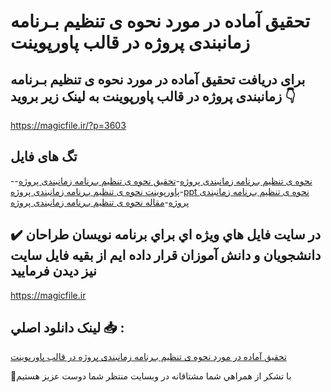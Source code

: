 # تحقیق آماده در مورد نحوه ی تنظیم بـرنامه زمانبندی پروژه در قالب پاورپوینت

## برای دریافت تحقیق آماده در مورد نحوه ی تنظیم بـرنامه زمانبندی پروژه در قالب پاورپوینت به لینک زیر بروید 👇

https://magicfile.ir/?p=3603

## تگ های فایل

-[نحوه ی تنظیم بـرنامه زمانبندی پروژه](https://magicfile.ir/product/%d8%aa%d8%ad%d9%82%db%8c%d9%82-%d9%86%d8%ad%d9%88%d9%87-%db%8c-%d8%aa%d9%86%d8%b8%db%8c%d9%85-%d8%a8%d9%80%d8%b1%d9%86%d8%a7%d9%85%d9%87-%d8%b2%d9%85%d8%a7%d9%86%d8%a8%d9%86%d8%af%db%8c-%d9%be%d8%b1%d9%88%da%98%d9%87-%d9%be%d8%a7%d9%88%d8%b1%d9%be%d9%88%db%8c%d9%86%d8%aa/)-[تحقیق نحوه ی تنظیم بـرنامه زمانبندی پروژه](https://magicfile.ir/product/%d8%aa%d8%ad%d9%82%db%8c%d9%82-%d9%86%d8%ad%d9%88%d9%87-%db%8c-%d8%aa%d9%86%d8%b8%db%8c%d9%85-%d8%a8%d9%80%d8%b1%d9%86%d8%a7%d9%85%d9%87-%d8%b2%d9%85%d8%a7%d9%86%d8%a8%d9%86%d8%af%db%8c-%d9%be%d8%b1%d9%88%da%98%d9%87-%d9%be%d8%a7%d9%88%d8%b1%d9%be%d9%88%db%8c%d9%86%d8%aa/)-[پاورپوینت نحوه ی تنظیم بـرنامه زمانبندی پروژه](https://magicfile.ir/product/%d8%aa%d8%ad%d9%82%db%8c%d9%82-%d9%86%d8%ad%d9%88%d9%87-%db%8c-%d8%aa%d9%86%d8%b8%db%8c%d9%85-%d8%a8%d9%80%d8%b1%d9%86%d8%a7%d9%85%d9%87-%d8%b2%d9%85%d8%a7%d9%86%d8%a8%d9%86%d8%af%db%8c-%d9%be%d8%b1%d9%88%da%98%d9%87-%d9%be%d8%a7%d9%88%d8%b1%d9%be%d9%88%db%8c%d9%86%d8%aa/)-[ppt نحوه ی تنظیم بـرنامه زمانبندی پروژه](https://magicfile.ir/product/%d8%aa%d8%ad%d9%82%db%8c%d9%82-%d9%86%d8%ad%d9%88%d9%87-%db%8c-%d8%aa%d9%86%d8%b8%db%8c%d9%85-%d8%a8%d9%80%d8%b1%d9%86%d8%a7%d9%85%d9%87-%d8%b2%d9%85%d8%a7%d9%86%d8%a8%d9%86%d8%af%db%8c-%d9%be%d8%b1%d9%88%da%98%d9%87-%d9%be%d8%a7%d9%88%d8%b1%d9%be%d9%88%db%8c%d9%86%d8%aa/)-[مقاله نحوه ی تنظیم بـرنامه زمانبندی پروژه](https://magicfile.ir/product/%d8%aa%d8%ad%d9%82%db%8c%d9%82-%d9%86%d8%ad%d9%88%d9%87-%db%8c-%d8%aa%d9%86%d8%b8%db%8c%d9%85-%d8%a8%d9%80%d8%b1%d9%86%d8%a7%d9%85%d9%87-%d8%b2%d9%85%d8%a7%d9%86%d8%a8%d9%86%d8%af%db%8c-%d9%be%d8%b1%d9%88%da%98%d9%87-%d9%be%d8%a7%d9%88%d8%b1%d9%be%d9%88%db%8c%d9%86%d8%aa/)

## ✔️ در سايت فايل هاي ويژه اي براي برنامه نويسان طراحان دانشجويان و دانش آموزان قرار داده ايم از بقيه فايل سايت نيز ديدن فرماييد

https://magicfile.ir


## لينک دانلود اصلي 📥 :

[تحقیق آماده در مورد نحوه ی تنظیم بـرنامه زمانبندی پروژه در قالب پاورپوینت](https://magicfile.ir/product/%d8%aa%d8%ad%d9%82%db%8c%d9%82-%d9%86%d8%ad%d9%88%d9%87-%db%8c-%d8%aa%d9%86%d8%b8%db%8c%d9%85-%d8%a8%d9%80%d8%b1%d9%86%d8%a7%d9%85%d9%87-%d8%b2%d9%85%d8%a7%d9%86%d8%a8%d9%86%d8%af%db%8c-%d9%be%d8%b1%d9%88%da%98%d9%87-%d9%be%d8%a7%d9%88%d8%b1%d9%be%d9%88%db%8c%d9%86%d8%aa/) 


🙏با تشکر از همراهي شما مشتاقانه در وبسایت منتظر شما دوست عزیز هستیم

